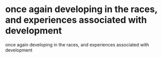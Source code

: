 # once again developing in the races, and experiences associated with development

once again developing in the races, and experiences associated with development